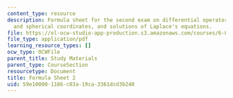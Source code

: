 ```yaml
---
content_type: resource
description: Formula sheet for the second exam on differential operators in cylindrical
  and spherical coordinates, and solutions of Laplace's equations.
file: https://ol-ocw-studio-app-production.s3.amazonaws.com/courses/6-013-electromagnetics-and-applications-fall-2005/59e100001186c03a19ca3361dcd3b240_formula_sheet2.pdf
file_type: application/pdf
learning_resource_types: []
ocw_type: OCWFile
parent_title: Study Materials
parent_type: CourseSection
resourcetype: Document
title: Formula Sheet 2
uid: 59e10000-1186-c03a-19ca-3361dcd3b240
---
```

